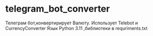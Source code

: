 # telegram_bot_converter
Телеграм бот,конвертирирует Валюту.
Использует Telebot и CurrencyConverter
Язык Python 3.11 ,библиотеки в requriments.txt
